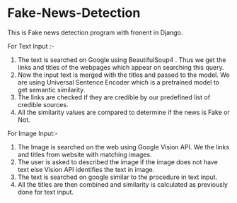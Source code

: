 # Fake-News-Detection

This is Fake news detection program with fronent in Django.

For Text Input :-
1.	The text is searched on Google using BeautifulSoup4 . Thus we get the links and titles of the webpages which appear on searching this      query.		
2.	Now the input text is merged with the titles and passed to the model. We are using Universal Sentence Encoder which is a pretrained       model to get semantic similarity.
3.	The links are checked if they are credible by our predefined list of credible sources.
4.	All the similarity values are compared to determine if the news is Fake or Not.



For Image Input:-
1.	The Image is searched on the web using Google Vision API. We the links and titles from website with matching images.
2.	The user is asked to described the image if the image does not have text else Vision API identifies the text in image.
3.	The text is searched on google similar to the procedure in text input.
4.	All the titles are then combined and similarity is calculated as previously done for text input.

